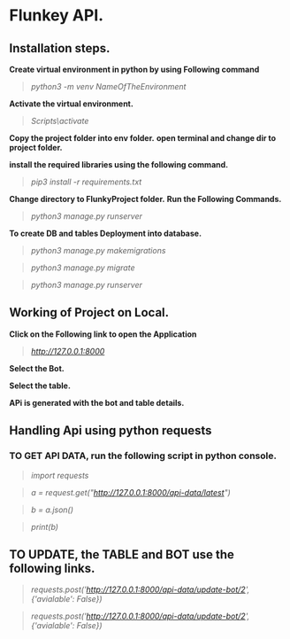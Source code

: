 # Flunkey API.

## Installation steps.

**Create virtual environment in python by using Following command**
> _python3 -m venv NameOfTheEnvironment_

**Activate the virtual environment.**
> _Scripts\activate_

**Copy the project folder into env folder.**
**open terminal and change dir to project folder.**

**install the required libraries using the following command.**
>_pip3 install -r requirements.txt_

**Change directory to FlunkyProject folder.**
**Run the Following Commands.**
>_python3 manage.py runserver_

**To create DB and tables Deployment into database.**
>_python3 manage.py makemigrations_ 

>_python3 manage.py migrate_

>_python3 manage.py runserver_

## Working of Project on Local.
**Click on the Following link to open the Application**
>_http://127.0.0.1:8000_

**Select the Bot.**

**Select the table.**

**APi is generated with the bot and table details.**

## Handling Api using python requests

### TO GET API DATA, run the following script in python console.
>_import requests_

>_a = request.get("http://127.0.0.1:8000/api-data/latest")_

>_b = a.json()_

>_print(b)_

## TO UPDATE, the TABLE and BOT use the following links.

>_requests.post('http://127.0.0.1:8000/api-data/update-bot/2', {'avialable': False})_

>_requests.post('http://127.0.0.1:8000/api-data/update-bot/2', {'avialable': False})_




